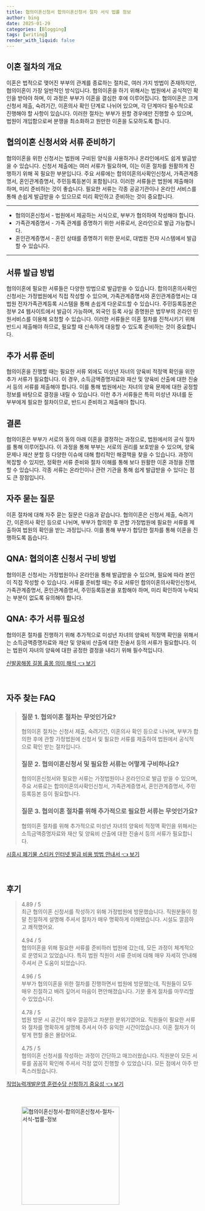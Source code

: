 ```yaml
---
title: 협의이혼신청서 합의이혼신청서 절차 서식 법률 정보
author: bing
date: 2025-01-29
categories: [Blogging]
tags: [writing]
render_with_liquid: false
---
```



<h2 id='이혼_절차_의_개요'>이혼 절차의 개요</h2>

<p>이혼은 법적으로 맺어진 부부의 관계를 종료하는 절차로, 여러 가지 방법이 존재하지만, 협의이혼이 가장 일반적인 방식입니다. 협의이혼을 하기 위해서는 법원에서 공식적인 확인을 받아야 하며, 이 과정은 부부가 이혼을 결심한 후에 이루어집니다. 협의이혼은 크게 신청서 제출, 숙려기간, 이혼의사 확인 단계로 나뉘어 있으며, 각 단계마다 필수적으로 진행해야 할 사항이 있습니다. 이러한 절차는 부부가 원할 경우에만 진행할 수 있으며, 법원이 개입함으로써 분쟁을 최소화하고 원만한 이혼을 도모하도록 합니다.</p>

<h2 id='협의이혼_신청서와_서류_준비하기'>협의이혼 신청서와 서류 준비하기</h2>

<p>협의이혼을 위한 신청서는 법원에 구비된 양식을 사용하거나 온라인에서도 쉽게 발급받을 수 있습니다. 신청서 제출에는 여러 서류가 필요하며, 이는 이혼 절차를 원활하게 진행하기 위해 꼭 필요한 부분입니다. 주요 서류에는 합의이혼의사확인신청서, 가족관계증명서, 혼인관계증명서, 주민등록등본이 포함됩니다. 이러한 서류들은 법원에 제출해야 하며, 미리 준비하는 것이 좋습니다. 필요한 서류는 각종 공공기관이나 온라인 서비스를 통해 손쉽게 발급받을 수 있으므로 미리 확인하고 준비하는 것이 중요합니다.</p>

<hr />

<ul>
    <li>협의이혼신청서 - 법원에서 제공하는 서식으로, 부부가 협의하여 작성해야 합니다.</li>
    <li>가족관계증명서 - 가족 관계를 증명하기 위한 서류로서, 온라인으로 발급 가능합니다.</li>
    <li>혼인관계증명서 - 혼인 상태를 증명하기 위한 문서로, 대법원 전자 시스템에서 발급할 수 있습니다.</li>
</ul>

<hr />

<h2 id='서류_발급_방법'>서류 발급 방법</h2>

<p>협의이혼에 필요한 서류들은 다양한 방법으로 발급받을 수 있습니다. 합의이혼의사확인신청서는 가정법원에서 직접 작성할 수 있으며, 가족관계증명서와 혼인관계증명서는 대법원 전자가족관계등록 시스템을 통해 손쉽게 다운로드할 수 있습니다. 주민등록등본은 정부 24 웹사이트에서 발급이 가능하며, 외국인 등록 사실 증명원은 법무부의 온라인 민원서비스를 이용해 요청할 수 있습니다. 이러한 서류들은 이혼 절차를 진척시키기 위해 반드시 제출해야 하므로, 필요할 때 신속하게 대응할 수 있도록 준비하는 것이 중요합니다.</p>

<h2 id='추가_서류_준비'>추가 서류 준비</h2>

<p>협의이혼을 진행할 때는 필요한 서류 외에도 미성년 자녀의 양육비 적정액 확인을 위한 추가 서류가 필요합니다. 이 경우, 소득금액증명자료와 재산 및 양육비 산출에 대한 진술서 등의 서류를 제출해야 합니다. 이를 통해 법원에서는 자녀의 양육 문제에 대한 공정할 정보를 바탕으로 결정을 내릴 수 있습니다. 이런 추가 서류들은 특히 미성년 자녀를 둔 부부에게 필요한 절차이므로, 반드시 준비하고 제출해야 합니다.</p>

<h2 id='결론'>결론</h2>

<p>협의이혼은 부부가 서로의 동의 아래 이혼을 결정하는 과정으로, 법원에서의 공식 절차를 통해 이루어집니다. 이 과정을 통해 부부는 서로의 권리를 보호받을 수 있으며, 양육 문제나 재산 분할 등 다양한 이슈에 대해 합리적인 해결책을 찾을 수 있습니다. 과정이 복잡할 수 있지만, 정확한 서류 준비와 절차 이해를 통해 보다 원활한 이혼 과정을 진행할 수 있습니다. 각종 서류는 온라인이나 관련 기관을 통해 쉽게 발급받을 수 있다는 점도 큰 장점입니다.</p>

<h2 id='자주_묻는_질문'>자주 묻는 질문</h2>

<p>이혼 절차에 대해 자주 묻는 질문은 다음과 같습니다. 협의이혼은 신청서 제출, 숙려기간, 이혼의사 확인 등으로 나뉘며, 부부가 합의한 후 관할 가정법원에 필요한 서류를 제출하여 법원의 확인을 받는 과정입니다. 이를 통해 부부가 합당한 절차를 통해 이혼을 진행하도록 돕습니다.</p>

<h2 id='QNA_협의이혼_신청서_구비'>QNA: 협의이혼 신청서 구비 방법</h2>

<p>협의이혼 신청서는 가정법원이나 온라인을 통해 발급받을 수 있으며, 필요에 따라 본인이 직접 작성할 수 있습니다. 서류를 준비할 때는 주요 서류인 합의이혼의사확인신청서, 가족관계증명서, 혼인관계증명서, 주민등록등본을 포함해야 하며, 미리 확인하여 누락되는 부분이 없도록 유의해야 합니다.</p>

<h2 id='QNA_추가서류_필요성'>QNA: 추가 서류 필요성</h2>

<p>협의이혼 절차를 진행하기 위해 추가적으로 미성년 자녀의 양육비 적정액 확인을 위해서는 소득금액증명자료와 재산 및 양육비 산출에 대한 진술서 등의 서류가 필요합니다. 이는 법원이 자녀의 양육에 대한 공정한 결정을 내리기 위해 필수적입니다.</p>


<p><a class="click-button" title="신발꿈해몽 길몽 흉몽 의미 해석" href="https://24nara.github.io/posts/%EC%8B%A0%EB%B0%9C%EA%BF%88%ED%95%B4%EB%AA%BD-%EA%B8%B8%EB%AA%BD-%ED%9D%89%EB%AA%BD-%EC%9D%98%EB%AF%B8-%ED%95%B4%EC%84%9D/" rel="dofollow">신발꿈해몽 길몽 흉몽 의미 해석 👈 보기</a></p><br>
<h2 id='자주_찾는_FAQ'>자주 찾는 FAQ</h2>
<div itemscope="" itemtype="https://schema.org/FAQPage">
<blockquote>
<div itemscope="" itemprop="mainEntity" itemtype="https://schema.org/Question">
<h3 itemprop="name">질문 1. 협의이혼 절차는 무엇인가요?</h3>
<div itemscope="" itemprop="acceptedAnswer" itemtype="https://schema.org/Answer">
<span itemprop="text">
<p>협의이혼 절차는 신청서 제출, 숙려기간, 이혼의사 확인 등으로 나뉘며, 부부가 합의한 후에 관할 가정법원에 신청서 및 필요한 서류를 제출하여 법원에서 공식적으로 확인 받는 절차입니다.</p>
</span>
</div>
</div>
<div itemscope="" itemprop="mainEntity" itemtype="https://schema.org/Question">
<h3 itemprop="name">질문 2. 협의이혼신청서 및 필요한 서류는 어떻게 구비하나요?</h3>
<div itemscope="" itemprop="acceptedAnswer" itemtype="https://schema.org/Answer">
<span itemprop="text">
<p>협의이혼신청서와 필요한 서류는 가정법원이나 온라인으로 발급 받을 수 있으며, 주요 서류로는 합의이혼의사확인신청서, 가족관계증명서, 혼인관계증명서, 주민등록등본 등이 필요합니다.</p>
</span>
</div>
</div>
<div itemscope="" itemprop="mainEntity" itemtype="https://schema.org/Question">
<h3 itemprop="name">질문 3. 협의이혼 절차를 위해 추가적으로 필요한 서류는 무엇인가요?</h3>
<div itemscope="" itemprop="acceptedAnswer" itemtype="https://schema.org/Answer">
<span itemprop="text">
<p>협의이혼 절차를 위해 추가적으로 미성년 자녀의 양육비 적정액 확인을 위해서는 소득금액증명자료와 재산 및 양육비 산출에 대한 진술서 등의 서류가 필요합니다.</p>
</span>
</div>
</div>
</blockquote>
</div>
<p><a class="click-button" title="시흥시 폐기물 스티커 인터넷 발급 비용 방법 안내서" href="https://24nara.github.io/posts/%EC%8B%9C%ED%9D%A5%EC%8B%9C-%ED%8F%90%EA%B8%B0%EB%AC%BC-%EC%8A%A4%ED%8B%B0%EC%BB%A4-%EC%9D%B8%ED%84%B0%EB%84%B7-%EB%B0%9C%EA%B8%89-%EB%B9%84%EC%9A%A9-%EB%B0%A9%EB%B2%95-%EC%95%88%EB%82%B4%EC%84%9C/" rel="dofollow">시흥시 폐기물 스티커 인터넷 발급 비용 방법 안내서 👈 보기</a></p><br>
<h2 id='후기'>후기</h2>
<div itemscope itemtype="https://schema.org/Product">
  <blockquote>
  <div itemprop="review" itemscope itemtype="https://schema.org/Review">
      <div itemprop="reviewRating" itemscope itemtype="https://schema.org/Rating"> <span itemprop="ratingValue">4.89</span> / <span itemprop="bestRating">5</span> </div>
      <span itemprop="reviewBody">최근 협의이혼 신청서를 작성하기 위해 가정법원에 방문했습니다. 직원분들이 정말 친절하게 설명해 주셔서 절차가 매우 명확하게 이해됐습니다. 시설도 깔끔하고 쾌적했어요.</span>
  </div>
  <br>
  <div itemprop="review" itemscope itemtype="https://schema.org/Review">
      <div itemprop="reviewRating" itemscope itemtype="https://schema.org/Rating"> <span itemprop="ratingValue">4.94</span> / <span itemprop="bestRating">5</span> </div>
      <span itemprop="reviewBody">협의이혼을 위해 필요한 서류를 준비하러 법원에 갔는데, 모든 과정이 체계적으로 운영되고 있었습니다. 특히 법원 직원이 서류 준비에 대해 매우 자세히 안내해 주셔서 큰 도움이 되었습니다.</span>
  </div>
  <br>
  <div itemprop="review" itemscope itemtype="https://schema.org/Review">
      <div itemprop="reviewRating" itemscope itemtype="https://schema.org/Rating"> <span itemprop="ratingValue">4.96</span> / <span itemprop="bestRating">5</span> </div>
      <span itemprop="reviewBody">부부가 협의이혼을 위한 절차를 진행하면서 법원에 방문했는데, 직원들이 모두 매우 친절하고 배려 깊어서 마음이 편안해졌습니다. 기분 좋게 절차를 마무리할 수 있었습니다.</span>
  </div>
  <br>
  <div itemprop="review" itemscope itemtype="https://schema.org/Review">
      <div itemprop="reviewRating" itemscope itemtype="https://schema.org/Rating"> <span itemprop="ratingValue">4.78</span> / <span itemprop="bestRating">5</span> </div>
      <span itemprop="reviewBody">법원 방문 시 공간이 매우 깔끔하고 차분한 분위기였어요. 직원들이 필요한 서류와 절차를 명확하게 설명해 주셔서 아주 유익한 시간이었습니다. 이혼 절차가 이렇게 편할 줄은 몰랐어요.</span>
  </div>
  <br>
  <div itemprop="review" itemscope itemtype="https://schema.org/Review">
      <div itemprop="reviewRating" itemscope itemtype="https://schema.org/Rating"> <span itemprop="ratingValue">4.75</span> / <span itemprop="bestRating">5</span> </div>
      <span itemprop="reviewBody">협의이혼 신청서를 작성하는 과정이 간단하고 매끄러웠습니다. 직원분이 모든 서류를 꼼꼼히 확인해 주셔서 걱정 없이 진행할 수 있었습니다. 모든 점에서 아주 만족스러웠습니다.</span>
  </div>
  </blockquote>
</div>
<p><a class="click-button" title="직업능력개발운영 훈련수당 신청하기 중요성" href="https://24nara.github.io/posts/%EC%A7%81%EC%97%85%EB%8A%A5%EB%A0%A5%EA%B0%9C%EB%B0%9C%EC%9A%B4%EC%98%81-%ED%9B%88%EB%A0%A8%EC%88%98%EB%8B%B9-%EC%8B%A0%EC%B2%AD%ED%95%98%EA%B8%B0-%EC%A4%91%EC%9A%94%EC%84%B1/" rel="dofollow">직업능력개발운영 훈련수당 신청하기 중요성 👈 보기</a></p><br>
<figure class="image"><img src="https://24nara.github.io/assets/img/thumbnail/협의이혼신청서-합의이혼신청서-절차-서식-법률-정보.webp" alt="협의이혼신청서-합의이혼신청서-절차-서식-법률-정보" width="256" height="256"></figure>